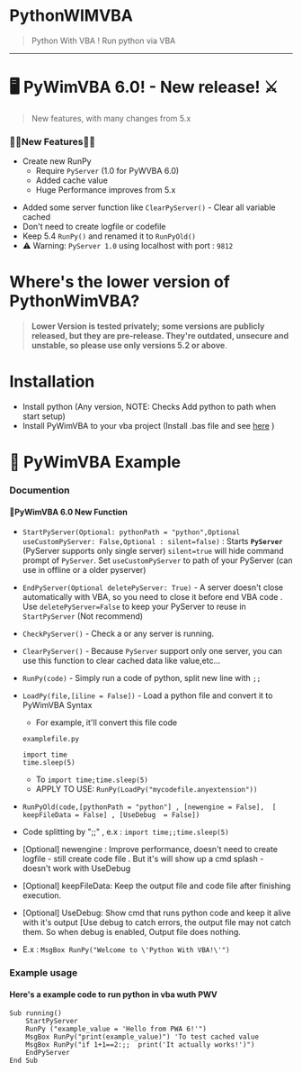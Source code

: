# PythonWIMVBA
> Python With VBA ! Run python via VBA
---
# **🖥 PyWimVBA 6.0! - New release! ⚔**
> New features, with many changes from 5.x
### 🎉🎉**New Features**🎉🎉
- Create new RunPy
	- Require `PyServer` (1.0 for PyWVBA 6.0) 
	- Added cache value
  - Huge Performance improves from 5.x 
+ Added some server function like `ClearPyServer()` - Clear all variable cached
+ Don't need to create logfile or codefile
+ Keep 5.4 `RunPy()` and renamed it to `RunPyOld()`
+ ⚠ Warning: `PyServer 1.0` using localhost with port : `9812` 
# Where's the lower version of PythonWimVBA?
> **Lower Version is tested privately; some versions are publicly released, but they are pre-release. They're outdated, unsecure and unstable, so please use only versions 5.2 or above**.

# Installation
+ Install python (Any version, NOTE: Checks Add python to path when start setup)
+ Install PyWimVBA to your vba project (Install .bas file and see [here](https://support.tetcos.com/support/solutions/articles/14000143233-how-to-import-vba-script-bas-file-in-ms-excel-) )

# 🎨 PyWimVBA Example
### Documention
#### 💎PyWimVBA 6.0 New Function
+ `StartPyServer(Optional: pythonPath = "python",Optional useCustomPyServer: False,Optional : silent=false)` :  Starts **`PyServer`** (PyServer supports only single server) `silent=true` will hide command prompt of `PyServer`. Set `useCustomPyServer` to path of your PyServer (can use in offline or a older pyserver)
+ `EndPyServer(Optional deletePyServer: True)` - A server doesn't close automatically with VBA, so you need to close it before end VBA code .  Use `deletePyServer=False` to keep your PyServer to reuse in `StartPyServer` (Not recommend)
+ `CheckPyServer()` - Check a or any server is running.
+ `ClearPyServer()` - Because `PyServer` support only one server, you can use this function to clear cached data like value,etc...
+ `RunPy(code)` - Simply run a code of python, split new line with `;;`
+ ``LoadPy(file,[iline = False])`` - Load a python file and convert it to PyWimVBA Syntax
  - For example, it'll convert this file code
  
  `examplefile.py`

  ```
  import time
  time.sleep(5)
  ```
  - To `import time;time.sleep(5)`
  - APPLY TO USE: `RunPy(LoadPy("mycodefile.anyextension"))`
    
+ ``RunPyOld(code,[pythonPath = "python"] , [newengine = False],  [ keepFileData = False] , [UseDebug  = False])``
+ Code splitting by ";;" , e.x : `import time;;time.sleep(5)`
+ [Optional] newengine : Improve performance, doesn't need to create logfile - still create code file . But it's will show up a cmd splash - doesn't work with UseDebug
+ [Optional] keepFileData: Keep the output file and code file after finishing execution. 
+ [Optional] UseDebug: Show cmd that runs python code and keep it alive with it's output [Use debug to catch errors, the output file may not catch them. So when debug is enabled, Output file does nothing.
+ E.x : `MsgBox RunPy("Welcome to \'Python With VBA!\'")`
### Example usage
#### Here's a example code to run python in vba wuth PWV
```
Sub running()
    StartPyServer
    RunPy ("example_value = 'Hello from PWA 6!'")
    MsgBox RunPy("print(example_value)") 'To test cached value
    MsgBox RunPy("if 1+1==2:;;  print('It actually works!')")
    EndPyServer
End Sub
```
